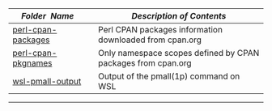 |&nbsp;&nbsp;&nbsp;&nbsp;_Folder&nbsp;&nbsp;Name_&nbsp;&nbsp;&nbsp;&nbsp;| _Description of Contents_
|:----------------|--------------------------------------------------------------------------------------------------------------------------------------------------------
| [perl-cpan-packages](perl-cpan-packages) |  Perl CPAN packages information downloaded from cpan.org 
| [perl-cpan-pkgnames](perl-cpan-pkgnames) |  Only namespace scopes defined by CPAN packages from cpan.org 
| [wsl-pmall-output](wsl-pmall-output) |  Output of the pmall(1p) command on WSL 

* * *

